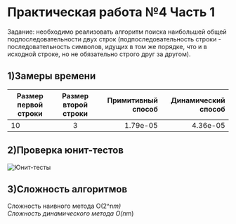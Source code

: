 # Практическая работа №4 Часть 1
Задание: необходимо реализовать алгоритм поиска наибольшей общей подпоследовательности двух строк (подпоследовательность строки - последовательность символов, идущих в том же порядке, что и в исходной строке, но не обязательно строго друг за другом).

## 1)Замеры времени

| Размер первой строки | Размер второй строки | Примитивный способ | Динамический способ |
|----------------|:---------:|----------------:|----------------:|
| 10 | 3 | 1.79е-05 | 4.36е-05|

## 2)Проверка юнит-тестов
![Юнит-тесты](https://user-images.githubusercontent.com/119160923/204131899-857b362f-5520-4f77-866e-151a9c17b9c3.png)

## 3)Сложность алгоритмов
Сложность наивного метода O(2^n*m)\
Сложность динамического метода O(n*m)
